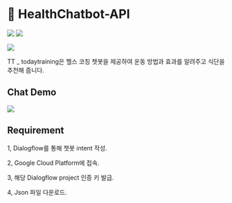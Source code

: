# :muscle: HealthChatbot-API
![](https://img.shields.io/badge/platform-Dialogflow-red)
![](https://img.shields.io/badge/platform-Android-green)

![](https://t1.daumcdn.net/cafeattach/1YuLa/7597d94a907f5214bcee86672cd738f98ef43bee)

TT _ todaytraining은 헬스 코칭 챗봇을 제공하여 운동 방법과 효과를 알려주고 식단을 추천해 줍니다.

## Chat Demo
![](https://t1.daumcdn.net/cafeattach/1YuLa/ae88ebe988efc1c04c090a5f8e362323c5d2171c)

## Requirement
1, Dialogflow를 통해 챗봇 intent 작성.

2, Google Cloud Platform에 접속.

3, 해당 Dialogflow project 인증 키 발급.

4, Json 파일 다운로드.

